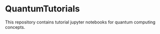 # QuantumTutorials

This repository contains tutorial jupyter notebooks for quantum computing concepts.
